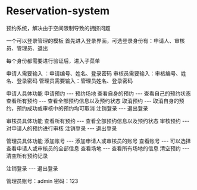 # Reservation-system
预约系统，解决由于空间限制导致的拥挤问题

一个可以登录管理的模板 首先进入登录界面，可选登录身份有：申请人、审核员、管理员、退出

每个身份都需要进行验证后，进入子菜单

申请人需要输入 ：申请编号、姓名、登录密码 审核员需要输入：审核编号、姓名、登录密码 管理员需要输入：管理员姓名、登录密码

申请人具体功能 申请预约 --- 预约场地 查看自身的预约 --- 查看自己的预约状态 查看所有预约 --- 查看全部预约信息以及预约状态 取消预约 --- 取消自身的预约，预约成功或审核中的预约均可取消 注销登录 --- 退出登录

审核员具体功能 查看所有预约 --- 查看全部预约信息以及预约状态 审核预约 --- 对申请人的预约进行审核 注销登录 --- 退出登录

管理员具体功能 添加账号 --- 添加申请人或审核员的账号 查看账号 --- 可以选择查看申请人或审核员的全部信息 查看场地 --- 查看所有场地的信息 清空预约 --- 清空所有预约记录

注销登录 --- 退出登录

管理员账号：admin 密码：123
